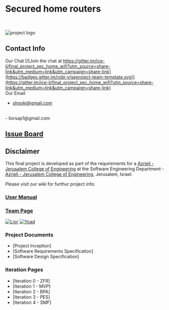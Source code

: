 # Secured home routers
<br />


![project logo](https://www.dropbox.com/s/bviuc7g39vrw10x/temp_logo.png?dl=0)


## Contact Info
Our Chat
[![Join the chat at https://gitter.im/jce-il/final_project_sec_home_wifi?utm_source=share-link&utm_medium=link&utm_campaign=share-link](https://badges.gitter.im/robi-y/seproject-team-template.svg)](https://gitter.im/jce-il/final_project_sec_home_wifi?utm_source=share-link&utm_medium=link&utm_campaign=share-link)
<br />
Our Email
- shooki@gmail.com
<br />
- liorsap1@gmail.com


## [Issue Board](https://github.com/sh00ki/JCE-Project/issues)

## Disclaimer
This final project is developed as part of the requirements for a [Azrieli - Jerusalem College of Engineering](https://github.com/jce-il/se-class/wiki) at the Software Engineering Department - [Azrieli - Jerusalem College of Engineering](http://www.jce.ac.il/), Jerusalem, Israel.

Please visit our wiki for furthur project info: 

### [User Manual](../../wiki/user-manual)

### [Team Page](../../wiki/team)
[![Lior](https://avatars3.githubusercontent.com/u/17621187?v=3&s=80)](https://github.com/liorsap1)
[![Yoad](https://avatars3.githubusercontent.com/u/17547266?v=3&s=80)](https://github.com/sh00ki)

### Project Documents
- [Project Inception]
- [Software Requirements Specification]
- [Software Design Specification]

### Iteration Pages
- [Iteration 0 - ZFR]
- [Iteration 1 - MVP]
- [Iteration 2 - BPA]
- [Iteration 3 - PES]
- [Iteration 4 - SMF]



